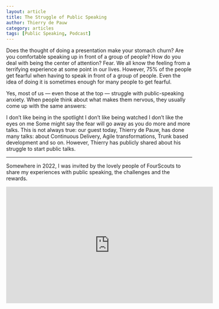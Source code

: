 ```yaml
---
layout: article
title: The Struggle of Public Speaking
author: Thierry de Pauw
category: articles
tags: [Public Speaking, Podcast]
---
```


Does the thought of doing a presentation make your stomach churn? Are you comfortable speaking up in front of a group of people? How do you deal with being the center of attention?
Fear. We all know the feeling from a terrifying experience at some point in our lives. However, 75% of the people get fearful when having to speak in front of a group of people. Even the idea of doing it is sometimes enough for many people to get fearful.

Yes, most of us — even those at the top — struggle with public-speaking anxiety. When people think about what makes them nervous, they usually come up with the same answers:

I don’t like being in the spotlight I don’t like being watched I don’t like the eyes on me
Some might say the fear will go away as you do more and more talks. This is not always true: our guest today, Thierry de Pauw, has done many talks: about Continuous Delivery, Agile transformations, Trunk based development and so on. However, Thierry has publicly shared about his struggle to start public talks.

---

Somewhere in 2022, I was invited by the lovely people of FourScouts to share my experiences with public speaking, the challenges and the rewards.

<iframe width="560" height="315" src="https://www.youtube.com/embed/w6mwyw_t3-g?si=Gp3bIRn9CyHneBJ8" title="YouTube video player" frameborder="0" allow="accelerometer; autoplay; clipboard-write; encrypted-media; gyroscope; picture-in-picture; web-share" referrerpolicy="strict-origin-when-cross-origin" allowfullscreen></iframe>
